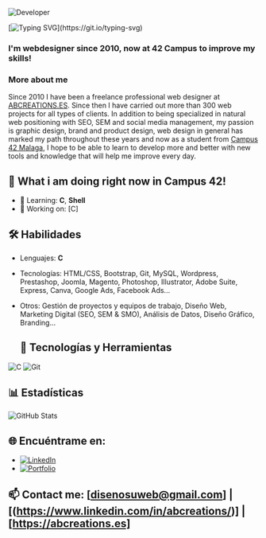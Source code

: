 ![Developer](https://media.giphy.com/media/qgQUggAC3Pfv687qPC/giphy.gif)

[![Typing SVG](https://readme-typing-svg.herokuapp.com?font=Fira+Code&size=25&pause=1000&width=435&lines=Hi+There%2C++I'm+Angel;alias+joburgos+at+Campus+42!)](https://git.io/typing-svg)
<h3>I'm webdesigner since 2010, now at 42 Campus to improve my skills!</h3>

<h3>More about me</h3>
<p>Since 2010 I have been a freelance professional web designer at <a href="http://abcreations.es/" rel="nofollow">ABCREATIONS.ES</a>. Since then I have carried out more than 300 web projects for all types of clients. In addition to being specialized in natural web positioning with SEO, SEM and social media management, my passion is graphic design, brand and product design, web design in general has marked my path throughout these years and now as a student from <a href="http://42malaga.com/" rel="nofollow">Campus 42 Malaga</a>, I hope to be able to learn to develop more and better with new tools and knowledge that will help me improve every day.</p>


## 🚀 What i am doing right now in Campus 42!
- 🌱 Learning: **C**, **Shell**
- 💼 Working on: [C]

## 🛠️ Habilidades
- Lenguajes: **C**
- Tecnologías: HTML/CSS, Bootstrap, Git, MySQL, Wordpress, Prestashop, Joomla, Magento, Photoshop, Illustrator, Adobe Suite, Express, Canva, Google Ads, Facebook Ads...
- Otros: Gestión de proyectos y equipos de trabajo, Diseño Web, Marketing Digital (SEO, SEM & SMO), Análisis de Datos, Diseño Gráfico, Branding...

  ## 🚀 Tecnologías y Herramientas
![C](https://img.shields.io/badge/-C-00599C?style=flat-square&logo=c&logoColor=white)
![Git](https://img.shields.io/badge/-Git-F05032?style=flat-square&logo=git&logoColor=white)

## 📊 Estadísticas
![GitHub Stats](https://github-readme-stats.vercel.app/api?username=joburgos77&show_icons=true&theme=radical)

## 🌐 Encuéntrame en:
- [![LinkedIn](https://img.shields.io/badge/-LinkedIn-blue?style=flat-square&logo=LinkedIn&logoColor=white)](https://linkedin.com/in/abcreations)
- [![Portfolio](https://img.shields.io/badge/-Portfolio-black?style=flat-square&logo=github)]([https://tusitio.com](https://www.abcreations.es/portfolio/))

## 📫 Contact me: [disenosuweb@gmail.com] | [(https://www.linkedin.com/in/abcreations/)] | [https://abcreations.es]



